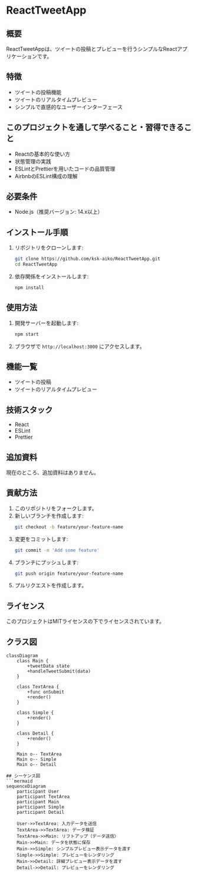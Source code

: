 # ReactTweetApp

## 概要
ReactTweetAppは、ツイートの投稿とプレビューを行うシンプルなReactアプリケーションです。

## 特徴
- ツイートの投稿機能
- ツイートのリアルタイムプレビュー
- シンプルで直感的なユーザーインターフェース

## このプロジェクトを通して学べること・習得できること
- Reactの基本的な使い方
- 状態管理の実践
- ESLintとPrettierを用いたコードの品質管理
- AirbnbのESLint構成の理解

## 必要条件
- Node.js（推奨バージョン: 14.x以上）

## インストール手順
1. リポジトリをクローンします:
    ```bash
    git clone https://github.com/ksk-aiko/ReactTweetApp.git
    cd ReactTweetApp
    ```
2. 依存関係をインストールします:
    ```bash
    npm install
    ```

## 使用方法
1. 開発サーバーを起動します:
    ```bash
    npm start
    ```
2. ブラウザで `http://localhost:3000` にアクセスします。

## 機能一覧
- ツイートの投稿
- ツイートのリアルタイムプレビュー

## 技術スタック
- React
- ESLint
- Prettier

## 追加資料
現在のところ、追加資料はありません。

## 貢献方法
1. このリポジトリをフォークします。
2. 新しいブランチを作成します:
    ```bash
    git checkout -b feature/your-feature-name
    ```
3. 変更をコミットします:
    ```bash
    git commit -m 'Add some feature'
    ```
4. ブランチにプッシュします:
    ```bash
    git push origin feature/your-feature-name
    ```
5. プルリクエストを作成します。

## ライセンス
このプロジェクトはMITライセンスの下でライセンスされています。

## クラス図
```mermaid
classDiagram
    class Main {
        +tweetData state
        +handleTweetSubmit(data)
    }
    
    class TextArea {
        +func onSubmit
        +render()
    }
    
    class Simple {
        +render()
    }
    
    class Detail {
        +render()
    }
    
    Main o-- TextArea
    Main o-- Simple
    Main o-- Detail

## シーケンス図
```mermaid
sequenceDiagram
    participant User
    participant TextArea
    participant Main
    participant Simple
    participant Detail

    User->>TextArea: 入力データを送信
    TextArea->>TextArea: データ検証
    TextArea->>Main: リフトアップ（データ送信）
    Main->>Main: データを状態に保存
    Main->>Simple: シンプルプレビュー表示データを渡す
    Simple->>Simple: プレビューをレンダリング
    Main->>Detail: 詳細プレビュー表示データを渡す
    Detail->>Detail: プレビューをレンダリング